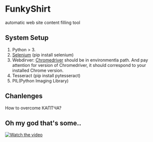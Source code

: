 # FunkyShirt
automatic web site content filling tool

## System Setup

1. Python > 3.
2. [Selenium](https://selenium-python.readthedocs.io/index.html) (pip install selenium)
3. Webdirver: [Chromedriver](http://chromedriver.chromium.org/downloads) should be in environmentla path. And pay attention for version of Chromedriver, it should correspond to your installed Chrome version.
4. Tesseract (pip install pytesseract)
5. PIL(Python Imaging Library)

## Chanlenges

How to overcome КАПТЧА?

## Oh my god that's some..
[![Watch the video](https://i1.sndcdn.com/artworks-000105030213-chcquf-t500x500.jpg)](https://www.youtube.com/watch?v=QxBC7ol-iUs)
